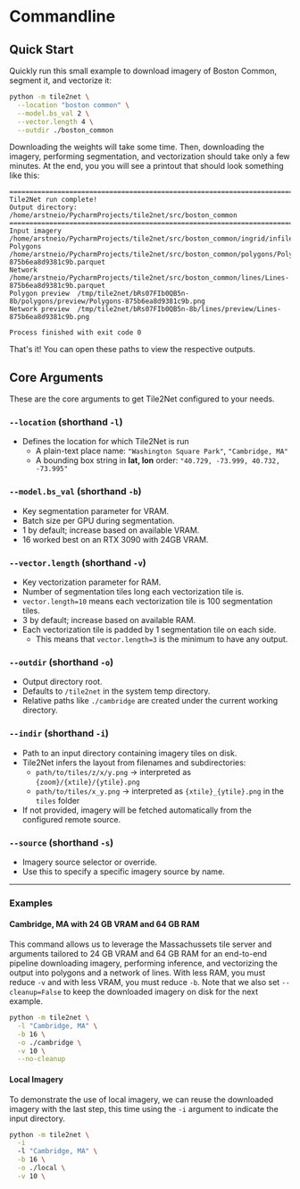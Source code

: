 # Commandline

## Quick Start

Quickly run this small example to download imagery of Boston Common, segment it, and vectorize it:

```bash
python -m tile2net \
  --location "boston common" \
  --model.bs_val 2 \
  --vector.length 4 \
  --outdir ./boston_common
```

Downloading the weights will take some time. Then, downloading the imagery, performing segmentation, 
and vectorization should take only a few minutes. At the end, you you will see a printout that should look 
something like this:

```
================================================================================
Tile2Net run complete!
Output directory: /home/arstneio/PycharmProjects/tile2net/src/boston_common
================================================================================
Input imagery    /home/arstneio/PycharmProjects/tile2net/src/boston_common/ingrid/infile
Polygons         /home/arstneio/PycharmProjects/tile2net/src/boston_common/polygons/Polygons-875b6ea8d9381c9b.parquet
Network          /home/arstneio/PycharmProjects/tile2net/src/boston_common/lines/Lines-875b6ea8d9381c9b.parquet
Polygon preview  /tmp/tile2net/bRs07FIb0QB5n-8b/polygons/preview/Polygons-875b6ea8d9381c9b.png
Network preview  /tmp/tile2net/bRs07FIb0QB5n-8b/lines/preview/Lines-875b6ea8d9381c9b.png

Process finished with exit code 0
```

That's it! You can open these paths to view the respective outputs. 

## Core Arguments

These are the core arguments to get Tile2Net configured to your needs.

### `--location` (shorthand `-l`)
- Defines the location for which Tile2Net is run
  - A plain-text place name: `"Washington Square Park"`, `"Cambridge, MA"`  
  - A bounding box string in **lat, lon** order: `"40.729, -73.999, 40.732, -73.995"`

### `--model.bs_val` (shorthand `-b`)
- Key segmentation parameter for VRAM.
- Batch size per GPU during segmentation.
- 1 by default; increase based on available VRAM.
- 16 worked best on an RTX 3090 with 24GB VRAM.

### `--vector.length` (shorthand `-v`)
- Key vectorization parameter for RAM.
- Number of segmentation tiles long each vectorization tile is.
- `vector.length=10` means each vectorization tile is 100 segmentation tiles.
- 3 by default; increase based on available RAM.
- Each vectorization tile is padded by 1 segmentation tile on each side.
  - This means that `vector.length=3` is the minimum to have any output.

### `--outdir` (shorthand `-o`)
- Output directory root.
- Defaults to `/tile2net` in the system temp directory.
- Relative paths like `./cambridge` are created under the current working directory.

### `--indir` (shorthand `-i`)
- Path to an input directory containing imagery tiles on disk.  
- Tile2Net infers the layout from filenames and subdirectories:
  - `path/to/tiles/z/x/y.png` → interpreted as `{zoom}/{xtile}/{ytile}.png`  
  - `path/to/tiles/x_y.png` → interpreted as `{xtile}_{ytile}.png` in the `tiles` folder  
- If not provided, imagery will be fetched automatically from the configured remote source.

### `--source` (shorthand `-s`)
- Imagery source selector or override.  
- Use this to specify a specific imagery source by name.

---

### Examples

#### Cambridge, MA with 24 GB VRAM and 64 GB RAM
This command allows us to leverage the Massachussets tile server and arguments tailored to 24 GB VRAM and 64 GB RAM 
for an end-to-end pipeline downloading imagery, performing inference, and vectorizing the output into polygons and a 
network of lines. With less RAM, you must reduce `-v` and with less VRAM, you must reduce `-b`. Note that we also set 
`--cleanup=False` to keep the downloaded imagery on disk for the next example.

```bash
python -m tile2net \
  -l "Cambridge, MA" \
  -b 16 \
  -o ./cambridge \
  -v 10 \
  --no-cleanup 
```

#### Local Imagery
To demonstrate the use of local imagery, we can reuse the downloaded imagery with the last step, this time using the 
`-i` argument to indicate the input directory. 

```bash
python -m tile2net \
  -i 
  -l "Cambridge, MA" \
  -b 16 \
  -o ./local \
  -v 10 \
```
